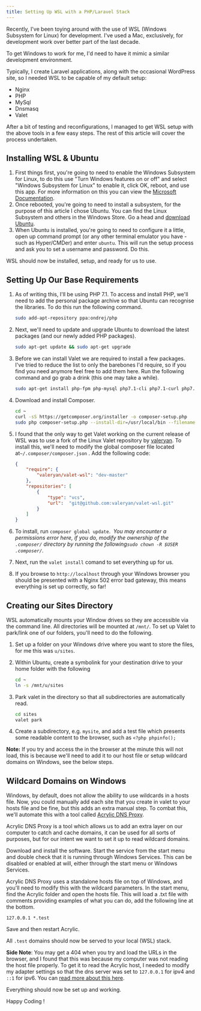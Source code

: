 ```yaml
---
title: Setting Up WSL with a PHP/Laravel Stack
---
```


Recently, I've been toying around with the use of WSL (Windows Subsystem for Linux) for development. I've used a Mac, exclusively, for development work over better part of the last decade. 

To get Windows to work for me, I'd need to have it mimic a similar development environment. 

Typically, I create Laravel applications, along with the occasional WordPress site, so I needed WSL to be capable of my default setup:

- Nginx
- PHP 
- MySql
- Dnsmasq
- Valet

After a bit of testing and reconfigurations, I managed to get WSL setup with the above tools in a few easy steps. The rest of this article will cover the process undertaken.

## Installing WSL & Ubuntu

1. First things first, you're going to need to enable the Windows Subsystem for Linux, to do this use "Turn Windows features on or off" and select "Windows Subsystem for Linux" to enable it, click OK, reboot, and use this app. For more information on this you can view the [Microsoft Documentation](https://docs.microsoft.com/en-us/windows/wsl/install-win10).
2. Once rebooted, you're going to need to install a subsystem, for the purpose of this article I chose Ubuntu. You can find the Linux Subsystem and others in the Windows Store. Go a head and [download Ubuntu](https://www.microsoft.com/en-gb/store/p/ubuntu/9nblggh4msv6). 
3. When Ubuntu is installed, you're going to need to configure it a little, open up command prompt (or any other terminal emulator you have - such as Hyper/CMDer) and enter `ubuntu`. This will run the setup process and ask you to set a username and password. Do this.

WSL should now be installed, setup, and ready for us to use. 

## Setting Up Our Base Requirements

1. As of writing this, I'll be using PHP 7.1. To access and install PHP, we'll need to add the personal package archive so that Ubuntu can recognise the libraries. To do this run the following command.

   ```bash
   sudo add-apt-repository ppa:ondrej/php
   ```

2. Next, we'll need to update and upgrade Ubuntu to download the latest packages (and our newly added PHP packages). 

   ```bash
   sudo apt-get update && sudo apt-get upgrade
   ```

3. Before we can install Valet we are required to install a few packages. I've tried to reduce the list to only the barebones I'd require, so if you find you need anymore feel free to add them here. Run the following command and go grab a drink (this one may take a while).  

   ```bash
   sudo apt-get install php-fpm php-mysql php7.1-cli php7.1-curl php7.1-mbstring php7.1-mcrypt php7.1-xml php7.1-zip php7.1-intl curl git unzip php-cli
   ```

4. Download and install Composer.   

   ```bash
   cd ~
   curl -sS https://getcomposer.org/installer -o composer-setup.php
   sudo php composer-setup.php --install-dir=/usr/local/bin --filename=composer
   ```

5. I found that the only way to get Valet working on the current release of WSL was to use a fork of the Linux Valet repository by [valeryan](https://github.com/valeryan/valet-wsl). To install this, we'll need to modify the global composer file located at`~/.composer/composer.json` . Add the following code:

   ```json
   {
       "require": {
           "valeryan/valet-wsl": "dev-master"
       },
       "repositories": [
           {
               "type": "vcs",
               "url":  "git@github.com:valeryan/valet-wsl.git"
           }
       ]
   }
   ```

6. To install, run `composer global update`. 
   ​
   _You may encounter a permissions error here, if you do, modify the ownership of the `.composer/` directory by running the following`sudo chown -R $USER .composer/`._

7. Next, run the `valet install` comand to set everything up for us.

8. If you browse to `http://localhost` through your Windows browser you should be presented with a Nginx 502 error bad gateway, this means everything is set up correctly, so far! 

## Creating our Sites Directory

WSL automatically mounts your Window drives so they are accessible via the command line. All directories will be mounted at  `/mnt/`. To set up Valet to park/link one of our folders, you'll need to do the following.

1. Set up a folder on your Windows drive where you want to store the files, for me this was `u/sites`.

2. Within Ubuntu, create a symbolink for your destination drive to your home folder with the following 

   ````bash
   cd ~
   ln -s /mnt/u/sites
   ````

3. Park valet in the directory so that all subdirectories are automatically read.

   ```bash
   cd sites
   valet park
   ```

4. Create a subdirectory, e.g. `mysite`,  and add a test file which presents some readable content to the browser, such as `<?php phpinfo();`

**Note:** If you try and access the in the browser at the minute this will not load, this is because we'll need to add it to our host file or setup wildcard domains on Windows, see the below steps.

## Wildcard Domains on Windows

Windows, by default, does not allow the ability to use wildcards in a hosts file. Now, you could manually add each site that you create in valet to your hosts file and be fine, but this adds an extra manual step. To combat this, we'll automate this with a tool called [Acrylic DNS Proxy](http://mayakron.altervista.org/wikibase/show.php?id=AcrylicHome).

Acrylic DNS Proxy is a tool which allows us to add an extra layer on our computer to catch and cache domains, it can be used for all sorts of purposes, but for our intent we want to set it up to read wildcard domains. 

Download and install the software. Start the service from the start menu and double check that it is running through Windows Services. This can be disabled or enabled at will, either through the start menu or Windows Services.

Acrylic DNS Proxy uses a standalone hosts file on top of Windows, and you'll need to modify this with the wildcard parameters. In the start menu, find the Acrylic folder and open the hosts file. This will load a .txt file with comments providing examples of what you can do, add the following line at the bottom.

```
127.0.0.1 *.test
```

Save and then restart Acrylic. 

All `.test` domains should now be served to your local (WSL) stack.

**Side Note**: You may get a 404 when you try and load the URLs in the browser, and I found that this was because my computer was not reading the host file properly. To get it to read the Acrylic host, I needed to modify my adapter settings so that the dns server was set to  `127.0.0.1` for ipv4 and  `::1` for ipv6. You can [read more about this here](http://mayakron.altervista.org/wikibase/show.php?id=AcrylicWindows10Configuration).



Everything should now be set up and working.

Happy Coding ! 